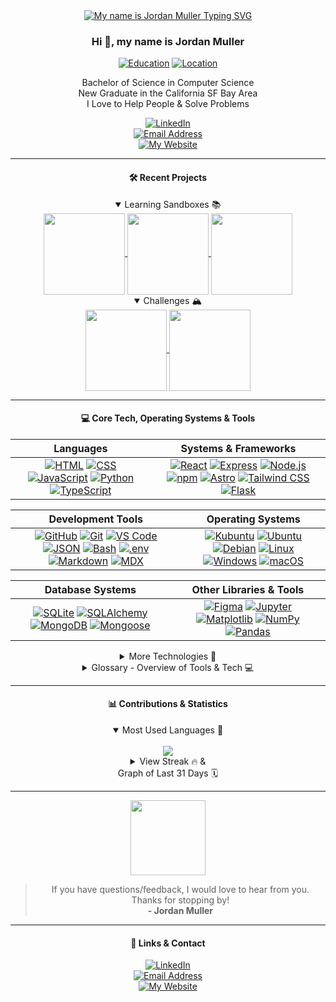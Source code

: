 <div align="center">
<a href="https://git.io/typing-svg"><img src="https://readme-typing-svg.demolab.com?font=Montserrat&weight=700&size=54&duration=2500&pause=2500&color=FF79C6&background=282A36&center=true&vCenter=true&repeat=false&random=false&width=640&height=160&lines=Hi+%F0%9F%91%8B%2C+my+name+is;%F0%9F%8C%87++++Jordan+Muller++%F0%9F%8C%86" alt="My name is Jordan Muller Typing SVG" /></a>

<h3>Hi 👋, my name is Jordan Muller</h3>

[![Education](https://custom-icon-badges.demolab.com/badge/Bachelor%20of%20Science-Computer%20Science-ffa648?style=for-the-badge&logoColor=white&logo=mortar-board)](https://jordanmuller/blog/graduating-with-bachelors-in-comp-sci/)
[![Location](https://custom-icon-badges.demolab.com/badge/California-San%20Francisco%20Bay%20Area-d2b6fb?style=for-the-badge&logo=location&logoColor=white)](https://jordanmuller.com/about/)

Bachelor of Science in Computer Science <br/>
New Graduate in the California SF Bay Area<br/>
I Love to Help People & Solve Problems

[![LinkedIn](https://img.shields.io/badge/connect%20on%20linkedin-@itsjordanmuller-%230077B5.svg?style=for-the-badge&logo=linkedin&logoColor=white)](https://www.linkedin.com/in/itsjordanmuller)<br/>
[![Email Address](https://custom-icon-badges.demolab.com/badge/e--mail%20me-itsjordanmuller@gmail.com-ff5555?style=for-the-badge&logo=mention&logoColor=white)](mailto:itsjordanmuller@gmail.com)<br/>
[![My Website](https://custom-icon-badges.demolab.com/badge/Portfolio%20Website-www.jordanmuller.com-a61168?style=for-the-badge&logoColor=white&logo=globe)](https://jordanmuller.com/)<br/>

---

<div>
<h4>🛠️ Recent Projects</h4>
<details open>
<summary>Learning Sandboxes 📚</summary>
<a href="https://github.com/itsjordanmuller/2023-react-sandbox">
  <img align="center" height="130px" src="https://github-readme-stats.vercel.app/api/pin/?username=itsjordanmuller&repo=2023-react-sandbox&theme=dracula" />
</a>

<a href="https://github.com/itsjordanmuller/2023-javascript-sandbox">
  <img align="center" height="130px" src="https://github-readme-stats.vercel.app/api/pin/?username=itsjordanmuller&repo=2023-javascript-sandbox&theme=dracula" />
</a>

<a href="https://github.com/itsjordanmuller/2023-python-100-days">
  <img align="center" height="130px" src="https://github-readme-stats.vercel.app/api/pin/?username=itsjordanmuller&repo=2023-python-100-days&theme=dracula" />
</a>
</details>

<details open>
<summary>Challenges 🏔️</summary>
<a href="https://github.com/itsjordanmuller/css-100-days-challenge">
  <img align="center" height="130px" src="https://github-readme-stats.vercel.app/api/pin/?username=itsjordanmuller&repo=css-100-days-challenge&theme=dracula" />
</a>

<a href="https://github.com/itsjordanmuller/50-in-50-html-css-javascript">
  <img align="center" height="130px" src="https://github-readme-stats.vercel.app/api/pin/?username=itsjordanmuller&repo=50-in-50-html-css-javascript&theme=dracula" />
</a>
</details>
</div>

---

<div>
<h4>💻 Core Tech, Operating Systems & Tools</h4>

| **Languages** | **Systems & Frameworks** |
|:---:|:---:|
| [![HTML](https://img.shields.io/badge/HTML5-E34F26.svg?style=for-the-badge&logo=HTML5&logoColor=white)](https://jordanmuller.com/portfolio/tags/html/) [![CSS](https://img.shields.io/badge/CSS3-1572B6.svg?style=for-the-badge&logo=CSS3&logoColor=white)](https://jordanmuller.com/portfolio/tags/css/) [![JavaScript](https://img.shields.io/badge/JavaScript-F7DF1E.svg?style=for-the-badge&logo=JavaScript&logoColor=black)](https://jordanmuller.com/portfolio/tags/javascript/) [![Python](https://img.shields.io/badge/python-3670A0?style=for-the-badge&logo=python&logoColor=ffdd54)](https://jordanmuller.com/portfolio/tags/python/) [![TypeScript](https://img.shields.io/badge/TypeScript-3178C6.svg?style=for-the-badge&logo=TypeScript&logoColor=white)](https://jordanmuller.com/portfolio/tags/typescript/) | [![React](https://img.shields.io/badge/React-61DAFB.svg?style=for-the-badge&logo=React&logoColor=black)](https://jordanmuller.com/portfolio/tags/react/) [![Express](https://img.shields.io/badge/Express-000000.svg?style=for-the-badge&logo=Express&logoColor=white)](https://jordanmuller.com/portfolio/tags/express/) [![Node.js](https://img.shields.io/badge/Node.js-339933.svg?style=for-the-badge&logo=nodedotjs&logoColor=white)](https://jordanmuller.com/portfolio/tags/node-js/) [![npm](https://img.shields.io/badge/npm-CB3837.svg?style=for-the-badge&logo=npm&logoColor=white)](https://jordanmuller.com/portfolio/tags/npm/) [![Astro](https://img.shields.io/badge/Astro-FF5D01.svg?style=for-the-badge&logo=Astro&logoColor=white)](https://jordanmuller.com/portfolio/tags/astro/) [![Tailwind CSS](https://img.shields.io/badge/Tailwind%20CSS-06B6D4.svg?style=for-the-badge&logo=Tailwind-CSS&logoColor=white)](https://jordanmuller.com/portfolio/tags/tailwind-css/) [![Flask](https://img.shields.io/badge/Flask-000000.svg?style=for-the-badge&logo=Flask&logoColor=white)](https://jordanmuller.com/portfolio/tags/flask/) |

| **Development Tools** | **Operating Systems** |
|:---:|:---:|
| [![GitHub](https://img.shields.io/badge/GitHub-181717.svg?style=for-the-badge&logo=GitHub&logoColor=white)](https://jordanmuller.com/portfolio/tags/github/) [![Git](https://img.shields.io/badge/Git-F05032.svg?style=for-the-badge&logo=Git&logoColor=white)](https://jordanmuller.com/portfolio/tags/git/) [![VS Code](https://img.shields.io/badge/VS%20Code-007ACC.svg?style=for-the-badge&logo=Visual-Studio-Code&logoColor=white)](https://jordanmuller.com/portfolio/tags/vs-code/) [![JSON](https://img.shields.io/badge/JSON-000000.svg?style=for-the-badge&logo=JSON&logoColor=white)](https://jordanmuller.com/portfolio/tags/json/) [![Bash](https://img.shields.io/badge/Bash-8edf6a.svg?style=for-the-badge&logo=GNU-Bash&logoColor=black)](https://jordanmuller.com/portfolio/tags/bash/) [![.env](https://img.shields.io/badge/.ENV-ECD53F.svg?style=for-the-badge&logo=dotenv&logoColor=black)](https://jordanmuller.com/portfolio/tags/dotenv/) [![Markdown](https://img.shields.io/badge/Markdown-000000.svg?style=for-the-badge&logo=Markdown&logoColor=white)](https://jordanmuller.com/portfolio/tags/markdown/) [![MDX](https://img.shields.io/badge/MDX-1B1F24.svg?style=for-the-badge&logo=MDX&logoColor=white)](https://jordanmuller.com/portfolio/tags/mdx/) | [![Kubuntu](https://img.shields.io/badge/Kubuntu-0079C1.svg?style=for-the-badge&logo=Kubuntu&logoColor=white)](https://jordanmuller.com/portfolio/tags/kubuntu/) [![Ubuntu](https://img.shields.io/badge/Ubuntu-E95420.svg?style=for-the-badge&logo=Ubuntu&logoColor=white)](https://jordanmuller.com/portfolio/tags/ubuntu/) [![Debian](https://img.shields.io/badge/Debian-A81D33.svg?style=for-the-badge&logo=Debian&logoColor=white)](https://jordanmuller.com/portfolio/tags/debian/) [![Linux](https://img.shields.io/badge/Linux-FCC624.svg?style=for-the-badge&logo=Linux&logoColor=black)](https://jordanmuller.com/portfolio/tags/linux/) [![Windows](https://img.shields.io/badge/Windows-0078D4.svg?style=for-the-badge&logo=Windows&logoColor=white)](https://jordanmuller.com/portfolio/tags/windows/) [![macOS](https://img.shields.io/badge/macOS-000000.svg?style=for-the-badge&logo=macOS&logoColor=white)](https://jordanmuller.com/portfolio/tags/mac-os/) |

| **Database Systems** | **Other Libraries & Tools** |
|:---:|:---:|
| [![SQLite](https://img.shields.io/badge/SQLite-003B57.svg?style=for-the-badge&logo=SQLite&logoColor=white)](https://jordanmuller.com/portfolio/tags/sqlite/) [![SQLAlchemy](https://img.shields.io/badge/SQLAlchemy-D71F00.svg?style=for-the-badge&logo=SQLAlchemy&logoColor=white)](https://jordanmuller.com/portfolio/tags/sql-alchemy/) [![MongoDB](https://img.shields.io/badge/MongoDB-47A248.svg?style=for-the-badge&logo=MongoDB&logoColor=white)](https://jordanmuller.com/portfolio/tags/mongo-db/) [![Mongoose](https://img.shields.io/badge/Mongoose-880000.svg?style=for-the-badge&logo=Mongoose&logoColor=white)](https://jordanmuller.com/portfolio/tags/mongoose/) | [![Figma](https://img.shields.io/badge/Figma-F24E1E.svg?style=for-the-badge&logo=Figma&logoColor=white)](https://jordanmuller.com/portfolio/tags/figma/) [![Jupyter](https://img.shields.io/badge/Jupyter-F37626.svg?style=for-the-badge&logo=Jupyter&logoColor=white)](https://jordanmuller.com/portfolio/tags/jupyter/) [![Matplotlib](https://custom-icon-badges.demolab.com/badge/Matplotlib-185A80.svg?style=for-the-badge&logo=graph&logoColor=white)](https://jordanmuller.com/portfolio/tags/matplotlib/) [![NumPy](https://img.shields.io/badge/NumPy-013243.svg?style=for-the-badge&logo=NumPy&logoColor=white)](https://jordanmuller.com/portfolio/tags/num-py/) [![Pandas](https://img.shields.io/badge/pandas-150458.svg?style=for-the-badge&logo=pandas&logoColor=white)](https://jordanmuller.com/portfolio/tags/pandas/) |

<details>
<summary>More Technologies 📀</summary><br>

[![Axios](https://img.shields.io/badge/Axios-5A29E4.svg?style=for-the-badge&logo=Axios&logoColor=white)](https://jordanmuller.com/portfolio/tags/axios/)
[![Beautiful Soup](https://custom-icon-badges.demolab.com/badge/Beautiful%20Soup-F8F8F2.svg?style=for-the-badge&logoSource=feather&logo=browser&logoColor=black)](https://jordanmuller.com/portfolio/tags/beautiful-soup/)
[![Bootstrap](https://img.shields.io/badge/Bootstrap-7952B3.svg?style=for-the-badge&logo=Bootstrap&logoColor=white)](https://jordanmuller.com/portfolio/tags/bootstrap/)
[![Contentful](https://img.shields.io/badge/Contentful-2478CC.svg?style=for-the-badge&logo=Contentful&logoColor=white)](https://jordanmuller.com/portfolio/tags/contentful/)
[![Colorgram](https://custom-icon-badges.demolab.com/badge/Colorgram-pink.svg?style=for-the-badge&logoSource=feather&logo=paintbrush&logoColor=black)](https://jordanmuller.com/portfolio/tags/colorgram/)
[![Create React App](https://img.shields.io/badge/Create%20React%20App-2F333A.svg?style=for-the-badge&logo=Create-React-App&logoColor=11D4AF)](https://jordanmuller.com/portfolio/tags/create-react-app/)
[![daisyUI](https://img.shields.io/badge/DaisyUI-5A0EF8.svg?style=for-the-badge&logo=DaisyUI&logoColor=white)](https://jordanmuller.com/portfolio/tags/daisy-ui/)
[![Jest](https://img.shields.io/badge/Jest-C21325.svg?style=for-the-badge&logo=Jest&logoColor=white)](https://jordanmuller.com/portfolio/tags/jest/)
[![Jinja](https://img.shields.io/badge/Jinja-B41717.svg?style=for-the-badge&logo=Jinja&logoColor=white)](https://jordanmuller.com/portfolio/tags/jinja/)
[![Postman](https://img.shields.io/badge/Postman-FF6C37.svg?style=for-the-badge&logo=Postman&logoColor=white)](https://jordanmuller.com/portfolio/tags/postman/)
[![Plotly](https://img.shields.io/badge/Plotly-3F4F75.svg?style=for-the-badge&logo=Plotly&logoColor=white)](https://jordanmuller.com/portfolio/tags/plotly/)
[![React Query](https://img.shields.io/badge/React%20Query-FF4154.svg?style=for-the-badge&logo=React-Query&logoColor=white)](https://jordanmuller.com/portfolio/tags/react-query/)
[![React Redux](https://img.shields.io/badge/React%20Redux-764ABC.svg?style=for-the-badge&logo=Redux&logoColor=white)](https://jordanmuller.com/portfolio/tags/react-redux/)
[![React Router](https://img.shields.io/badge/React%20Router-CA4245.svg?style=for-the-badge&logo=React-Router&logoColor=white)](https://jordanmuller.com/portfolio/tags/react-router/)
[![React-Toastify](https://img.shields.io/badge/React%20Toastify-1082A7.svg?style=for-the-badge&logo=React&logoColor=white)](https://jordanmuller.com/portfolio/tags/react-toastify/)
[![Redux Toolkit](https://img.shields.io/badge/Redux%20Toolkit-494cbf.svg?style=for-the-badge&logo=Redux&logoColor=white)](https://jordanmuller.com/portfolio/tags/redux-toolkit/)
[![Redux](https://img.shields.io/badge/Redux-764ABC.svg?style=for-the-badge&logo=Redux&logoColor=white)](https://jordanmuller.com/portfolio/tags/redux/)
[![SciPy](https://img.shields.io/badge/SciPy-8CAAE6.svg?style=for-the-badge&logo=SciPy&logoColor=white)](https://jordanmuller.com/portfolio/tags/sci-py/)
[![scikit-learn](https://img.shields.io/badge/scikitlearn-F7931E.svg?style=for-the-badge&logo=scikit-learn&logoColor=white)](https://jordanmuller.com/portfolio/tags/scikit-learn/)
[![Seaborn](https://custom-icon-badges.demolab.com/badge/Seaborn-78AAB7.svg?style=for-the-badge&logoSource=feather&logo=bar-chart&logoColor=white)](https://jordanmuller.com/portfolio/tags/seaborn/)
[![Selenium](https://img.shields.io/badge/Selenium-43B02A.svg?style=for-the-badge&logo=Selenium&logoColor=white)](https://jordanmuller.com/portfolio/tags/selenium/)
[![Strapi](https://img.shields.io/badge/Strapi-4945FF.svg?style=for-the-badge&logo=Strapi&logoColor=white)](https://jordanmuller.com/portfolio/tags/strapi/)
[![Vite](https://img.shields.io/badge/Vite-646CFF.svg?style=for-the-badge&logo=Vite&logoColor=white)](https://jordanmuller.com/portfolio/tags/vite/)
[![Webpack](https://img.shields.io/badge/Webpack-8DD6F9.svg?style=for-the-badge&logo=Webpack&logoColor=black)](https://jordanmuller.com/portfolio/tags/webpack/)

</details>
</div>

<details>
<summary>Glossary - Overview of Tools & Tech 💻</summary><br>

<div align="left">

| **Technology** | **Overview** | **Release Year** |
|:---:|:---:|:---:|
| [![.env](https://img.shields.io/badge/.ENV-ECD53F.svg?style=for-the-badge&logo=dotenv&logoColor=black)](https://jordanmuller.com/portfolio/tags/dotenv/)<br>[.env](https://web.archive.org/web/20190427235415/http://environmentvariables.org/) | Environment variables are determined values to provide the ability that can affect the way programs, applications and services will behave. We can use environment variables to affect and change the way our applications run. An environment variable is made up of a name/value pair, like this: API_KEY=1234567890. | [1979](https://en.wikipedia.org/wiki/Environment_variable) |
| [![Astro](https://img.shields.io/badge/Astro-FF5D01.svg?style=for-the-badge&logo=Astro&logoColor=white)](https://jordanmuller.com/portfolio/tags/astro/)<br>[Astro](https://astro.build/) | Astro is the web framework for building content-driven websites including blogs, marketing, and e-commerce. If you need a website that loads fast with great SEO, then Astro might be for you. | [2021](https://github.com/withastro/astro/releases) |
| [![Axios](https://img.shields.io/badge/Axios-5A29E4.svg?style=for-the-badge&logo=Axios&logoColor=white)](https://jordanmuller.com/portfolio/tags/axios/)<br>[Axios](https://axios-http.com/) | Axios is a promise-based HTTP library that lets developers make requests to either their own or a third-party server to fetch data. It offers different ways of making requests such as GET , POST , PUT/PATCH , and DELETE . | [2016](https://github.com/axios/axios/releases) |
| [![Bash](https://img.shields.io/badge/Bash-8edf6a.svg?style=for-the-badge&logo=GNU-Bash&logoColor=black)](https://jordanmuller.com/portfolio/tags/bash/)<br>[Bash](https://www.gnu.org/software/bash/) | Bash is a Unix shell and command language written by Brian Fox for the GNU Project as a free software replacement for the Bourne shell. First released in 1989, it has been used as the default login shell for most Linux distributions and it was one of the first programs Linus Torvalds ported to Linux, alongside GCC. | [1989](https://en.wikipedia.org/wiki/Bash_(Unix_shell)) |
| [![Beautiful Soup](https://custom-icon-badges.demolab.com/badge/Beautiful%20Soup-F8F8F2.svg?style=for-the-badge&logoSource=feather&logo=browser&logoColor=black)](https://jordanmuller.com/portfolio/tags/beautiful-soup/)<br>[Beautiful Soup](https://www.crummy.com/software/BeautifulSoup/) | Beautiful Soup is a Python package for parsing HTML and XML documents. It creates a parse tree for parsed pages that can be used to extract data from HTML, which is useful for web scraping. | [2004](https://en.wikipedia.org/wiki/Beautiful_Soup_(HTML_parser)) |
| [![Bootstrap](https://img.shields.io/badge/Bootstrap-7952B3.svg?style=for-the-badge&logo=Bootstrap&logoColor=white)](https://jordanmuller.com/portfolio/tags/bootstrap/)<br>[Bootstrap](https://getbootstrap.com/) | Bootstrap is a free and open-source CSS framework directed at responsive, mobile-first front-end web development. It contains HTML, CSS and JavaScript-based design templates for typography, forms, buttons, navigation, and other interface components. | [2011](https://en.wikipedia.org/wiki/Bootstrap_(front-end_framework)) |
| [![Colorgram](https://custom-icon-badges.demolab.com/badge/Colorgram-pink.svg?style=for-the-badge&logoSource=feather&logo=paintbrush&logoColor=black)](https://jordanmuller.com/portfolio/tags/colorgram/)<br>[Colorgram](https://pypi.org/project/colorgram.py/) | Colorgram is a library for Python & JavaScript that lets you extract colors from images. Compared to other libraries, the colorgram algorithm’s results are more intense. | [2016](https://github.com/obskyr/colorgram.py) |
| [![Contentful](https://img.shields.io/badge/Contentful-2478CC.svg?style=for-the-badge&logo=Contentful&logoColor=white)](https://jordanmuller.com/portfolio/tags/contentful/)<br>[Contentful](https://www.contentful.com/) | Contentful is a headless content management system (CMS). You upload your content (be it text, images, or video) to Contentful, and from there can organize and edit it as you desire. | [2013](https://en.wikipedia.org/wiki/Contentful) |
| [![Create React App](https://img.shields.io/badge/Create%20React%20App-2F333A.svg?style=for-the-badge&logo=Create-React-App&logoColor=11D4AF)](https://jordanmuller.com/portfolio/tags/create-react-app/)<br>[Create React App](https://create-react-app.dev/) | Create React App is a comfortable environment for learning React, and is the best way to start building a new single-page application in React. It sets up your development environment so that you can use the latest JavaScript features, provides a nice developer experience, and optimizes your app for production. | [2016](https://github.com/facebook/create-react-app/releases?page=9) |
| [![CSS](https://img.shields.io/badge/CSS3-1572B6.svg?style=for-the-badge&logo=CSS3&logoColor=white)](https://jordanmuller.com/portfolio/tags/css/)<br>[CSS](https://www.w3.org/TR/CSS/#css) | Cascading Style Sheets is a style sheet language used for specifying the presentation and styling of a document written in a markup language such as HTML or XML. CSS is a cornerstone technology of the World Wide Web, alongside HTML and JavaScript. | [1996](https://en.wikipedia.org/wiki/CSS) |
| [![daisyUI](https://img.shields.io/badge/DaisyUI-5A0EF8.svg?style=for-the-badge&logo=DaisyUI&logoColor=white)](https://jordanmuller.com/portfolio/tags/daisy-ui/)<br>[daisyUI](https://daisyui.com/) | daisyUl is a component library for Tailwind CSS. While Tailwind CSS provides utility classes for each CSS rule, daisyUI provides additional component class names to Tailwind CSS to make it faster and easier to build web pages. | [2023](https://github.com/saadeghi/daisyui/releases) |
| [![Debian](https://img.shields.io/badge/Debian-A81D33.svg?style=for-the-badge&logo=Debian&logoColor=white)](https://jordanmuller.com/portfolio/tags/debian/)<br>[Debian](https://www.debian.org/) | Debian, also known as Debian GNU/Linux, is a Linux distribution composed of free and open-source software and proprietary software developed by the community-supported Debian Project, which was established by Ian Murdock on August 16, 1993. | [1993](https://en.wikipedia.org/wiki/Debian) |
| [![Express](https://img.shields.io/badge/Express-000000.svg?style=for-the-badge&logo=Express&logoColor=white)](https://jordanmuller.com/portfolio/tags/express/)<br>[Express](https://expressjs.com/) | Express.js, or simply Express, is a back end web application framework for building RESTful APIs with Node.js, released as free and open-source software under the MIT License. It is designed for building web applications and APIs. It has been called the de facto standard server framework for Node.js. | [2010](https://en.wikipedia.org/wiki/Express.js) |
| [![Figma](https://img.shields.io/badge/Figma-F24E1E.svg?style=for-the-badge&logo=Figma&logoColor=white)](https://jordanmuller.com/portfolio/tags/figma/)<br>[Figma](https://www.figma.com/) | Figma is a collaborative web application for interface design, with additional offline features enabled by desktop applications for macOS and Windows. | [2016](https://en.wikipedia.org/wiki/Figma) |
| [![Flask](https://img.shields.io/badge/Flask-000000.svg?style=for-the-badge&logo=Flask&logoColor=white)](https://jordanmuller.com/portfolio/tags/flask/)<br>[Flask](https://palletsprojects.com/p/flask/) | Flask is a micro web framework written in Python. It is classified as a microframework because it does not require particular tools or libraries. It has no database abstraction layer, form validation, or any other components where pre-existing third-party libraries provide common functions. | [2010](https://en.wikipedia.org/wiki/Flask_(web_framework)) |
| [![Git](https://img.shields.io/badge/Git-F05032.svg?style=for-the-badge&logo=Git&logoColor=white)](https://jordanmuller.com/portfolio/tags/git/)<br>[Git](https://git-scm.com/) | Git is a distributed version control system that tracks changes in any set of computer files, usually used for coordinating work among programmers who are collaboratively developing source code during software development. Its goals include speed, data integrity, and support for distributed, non-linear workflows. | [2005](https://en.wikipedia.org/wiki/Git) |
| [![GitHub](https://img.shields.io/badge/GitHub-181717.svg?style=for-the-badge&logo=GitHub&logoColor=white)](https://jordanmuller.com/portfolio/tags/github/)<br>[GitHub](https://github.com/) | GitHub is a developer platform that allows developers to create, store, and manage their code. It uses Git software, providing the distributed version control of Git plus access control, bug tracking, software feature requests, task management, continuous integration, and wikis for every project. | [2008](https://en.wikipedia.org/wiki/GitHub) |
| [![HTML](https://img.shields.io/badge/HTML5-E34F26.svg?style=for-the-badge&logo=HTML5&logoColor=white)](https://jordanmuller.com/portfolio/tags/html/)<br>[HTML](https://html.spec.whatwg.org/) | HyperText Markup Language or HTML is the standard markup language for documents designed to be displayed in a web browser. It defines the content and structure of web content. It is often assisted by technologies such as Cascading Style Sheets and scripting languages such as JavaScript. | [1993](https://en.wikipedia.org/wiki/HTML) |
| [![JavaScript](https://img.shields.io/badge/JavaScript-F7DF1E.svg?style=for-the-badge&logo=JavaScript&logoColor=black)](https://jordanmuller.com/portfolio/tags/javascript/)<br>[JavaScript](https://ecma-international.org/publications-and-standards/standards/ecma-262/) | JavaScript frameworks, such as React Native, Ionic, NativeScript, and Apache Cordova, enable developers to build native and hybrid mobile apps for Android and iOS. Facebook, Google, Uber, and Instagram all use JavaScript to build their mobile apps. JS is fast, efficient, and straightforward. | [1995](https://en.wikipedia.org/wiki/JavaScript) |
| [![Jest](https://img.shields.io/badge/Jest-C21325.svg?style=for-the-badge&logo=Jest&logoColor=white)](https://jordanmuller.com/portfolio/tags/jest/)<br>[Jest](https://jestjs.io/) | Jest is a JavaScript testing framework designed to ensure correctness of any JavaScript codebase. It allows you to write tests with an approachable, familiar and feature-rich API that gives you results quickly. Jest is well-documented, requires little configuration and can be extended to match your requirements. | [2014](https://engineering.fb.com/2022/05/11/open-source/jest-openjs-foundation/) |
| [![Jinja](https://img.shields.io/badge/Jinja-B41717.svg?style=for-the-badge&logo=Jinja&logoColor=white)](https://jordanmuller.com/portfolio/tags/jinja/)<br>[Jinja](https://palletsprojects.com/p/jinja/) | Jinja is a web template engine for the Python programming language. It was created by Armin Ronacher and is licensed under a BSD License. Jinja is similar to the Django template engine but provides Python-like expressions while ensuring that the templates are evaluated in a sandbox.  | [2008](https://en.wikipedia.org/wiki/Jinja_(template_engine)) |
| [![JSON](https://img.shields.io/badge/JSON-000000.svg?style=for-the-badge&logo=JSON&logoColor=white)](https://jordanmuller.com/portfolio/tags/json/)<br>[JSON](https://www.json.org/json-en.html) | JSON is an open standard file format and data interchange format that uses human-readable text to store and transmit data objects consisting of attribute–value pairs and arrays. It is a common data format with diverse uses in electronic data interchange, including that of web applications with servers. | [2001](https://en.wikipedia.org/wiki/JSON) |
| [![Jupyter](https://img.shields.io/badge/Jupyter-F37626.svg?style=for-the-badge&logo=Jupyter&logoColor=white)](https://jordanmuller.com/portfolio/tags/jupyter/)<br>[Jupyter](https://jupyter.org/) | Jupyter Notebook (formerly known as IPython Notebook) is an interactive web application for creating and sharing computational documents. The project was first named IPython and later renamed Jupyter in 2014. It is a fully open-source product, and users can use every functionality available for free. | [2015](https://en.wikipedia.org/wiki/Project_Jupyter) |
| [![KDE](https://img.shields.io/badge/KDE-1D99F3.svg?style=for-the-badge&logo=KDE&logoColor=white)](https://jordanmuller.com/portfolio/tags/kde/)<br>[KDE](https://kde.org/) | KDE is an international free software community that develops free and open-source software. As a central development hub, it provides tools and resources that allow collaborative work on this kind of software. | [1996](https://en.wikipedia.org/wiki/KDE) |
| [![Kubuntu](https://img.shields.io/badge/Kubuntu-0079C1.svg?style=for-the-badge&logo=Kubuntu&logoColor=white)](https://jordanmuller.com/portfolio/tags/kubuntu/)<br>[Kubuntu](https://kubuntu.org/) | Kubuntu is an official flavor of the Ubuntu operating system that uses the KDE Plasma Desktop instead of the GNOME desktop environment. As part of the Ubuntu project, Kubuntu uses the same underlying systems. Kubuntu shares the same repositories as Ubuntu and is released regularly on the same schedule as Ubuntu. | [2006](https://en.wikipedia.org/wiki/Kubuntu) |
| [![Linux](https://img.shields.io/badge/Linux-FCC624.svg?style=for-the-badge&logo=Linux&logoColor=black)](https://jordanmuller.com/portfolio/tags/linux/)<br>[Linux](https://kernel.org/) | Linux is a family of open-source Unix-like operating systems based on the Linux kernel, an operating system kernel first released on September 17, 1991, by Linus Torvalds. | [1991](https://en.wikipedia.org/wiki/Linux) |
| [![macOS](https://img.shields.io/badge/macOS-000000.svg?style=for-the-badge&logo=macOS&logoColor=white)](https://jordanmuller.com/portfolio/tags/mac-os/)<br>[macOS](https://www.apple.com/macos/) | macOS is an operating system developed and marketed by Apple Inc. since 2001. It is the primary operating system for Apple's Mac computers. Within the market of desktop and laptop computers, it is the second most widely used desktop OS, after Microsoft Windows and ahead of all Linux machines, including ChromeOS. | [2001](https://en.wikipedia.org/wiki/MacOS) |
| [![Markdown](https://img.shields.io/badge/Markdown-000000.svg?style=for-the-badge&logo=Markdown&logoColor=white)](https://jordanmuller.com/portfolio/tags/markdown/)<br>[Markdown](https://daringfireball.net/projects/markdown/) | Markdown is a lightweight markup language for creating formatted text using a plain-text editor. John Gruber created Markdown in 2004 as a markup language that is easy to read in its source code form. | [2004](https://en.wikipedia.org/wiki/Markdown) |
| [![Matplotlib](https://custom-icon-badges.demolab.com/badge/Matplotlib-185A80.svg?style=for-the-badge&logo=graph&logoColor=white)](https://jordanmuller.com/portfolio/tags/matplotlib/)<br>[Matplotlib](https://matplotlib.org/) | Matplotlib is a comprehensive library for creating static, animated, and interactive visualizations in Python. Matplotlib makes easy things easy and hard things possible. Create publication quality plots. Make interactive figures that can zoom, pan, update. Customize visual style and layout. | [2003](https://en.wikipedia.org/wiki/Matplotlib) |
| [![MDX](https://img.shields.io/badge/MDX-1B1F24.svg?style=for-the-badge&logo=MDX&logoColor=white)](https://jordanmuller.com/portfolio/tags/mdx/)<br>[MDX](https://mdxjs.com/) | MDX lets you use JSX in your markdown content. You can import components, such as interactive charts or alerts, and embed them within your content. This makes writing long-form content with components easier. | [2018](https://github.com/mdx-js/mdx/releases) |
| [![MongoDB](https://img.shields.io/badge/MongoDB-47A248.svg?style=for-the-badge&logo=MongoDB&logoColor=white)](https://jordanmuller.com/portfolio/tags/mongo-db/)<br>[MongoDB](https://www.mongodb.com/) | MongoDB is a source-available, cross-platform, document-oriented database program. Classified as a NoSQL database product, MongoDB utilizes JSON-like documents with optional schemas. MongoDB is developed by MongoDB Inc. and current versions are licensed under the Server Side Public License. | [2009](https://en.wikipedia.org/wiki/MongoDB) |
| [![Mongoose](https://img.shields.io/badge/Mongoose-880000.svg?style=for-the-badge&logo=Mongoose&logoColor=white)](https://jordanmuller.com/portfolio/tags/mongoose/)<br>[Mongoose](https://mongoosejs.com/) | Mongoose is a Node. js-based Object Data Modeling (ODM) library for MongoDB. It is akin to an Object Relational Mapper (ORM) such as SQLAlchemy for traditional SQL databases. The problem that Mongoose aims to solve is allowing developers to enforce a specific schema at the application layer. | [2013](https://en.wikipedia.org/wiki/Mongoose_(MongoDB)) |
| [![Node.js](https://img.shields.io/badge/Node.js-339933.svg?style=for-the-badge&logo=nodedotjs&logoColor=white)](https://jordanmuller.com/portfolio/tags/node-js/)<br>[Node.js](https://nodejs.org/) | Node.js is a cross-platform, open-source JavaScript runtime environment that can run on Windows, Linux, Unix, macOS, and more. Node.js runs on the V8 JavaScript engine, and executes JavaScript code outside a web browser. Node.js lets developers use JavaScript to write command line tools and for server-side scripting. | [2009](https://en.wikipedia.org/wiki/Node.js) |
| [![npm](https://img.shields.io/badge/npm-CB3837.svg?style=for-the-badge&logo=npm&logoColor=white)](https://jordanmuller.com/portfolio/tags/npm/)<br>[npm](https://www.npmjs.com/) | npm is the world's largest software registry. Open source developers from every continent use npm to share and borrow packages, and many organizations use npm to manage private development as well. npm consists of three distinct components: the website. the Command Line Interface (CLI) | [2010](https://en.wikipedia.org/wiki/Npm) |
| [![NumPy](https://img.shields.io/badge/NumPy-013243.svg?style=for-the-badge&logo=NumPy&logoColor=white)](https://jordanmuller.com/portfolio/tags/num-py/)<br>[NumPy](https://numpy.org/) | NumPy (Numerical Python) is an open source Python library that's used in almost every field of science and engineering. It's the universal standard for working with numerical data in Python, and it's at the core of the scientific Python and PyData ecosystems. | [1995](https://en.wikipedia.org/wiki/NumPy) |
| [![Pandas](https://img.shields.io/badge/pandas-150458.svg?style=for-the-badge&logo=pandas&logoColor=white)](https://jordanmuller.com/portfolio/tags/pandas/)<br>[Pandas](https://pandas.pydata.org/) | Pandas is a software library written for the Python programming language for data manipulation and analysis. In particular, it offers data structures and operations for manipulating numerical tables and time series. It is free software released under the three-clause BSD license. | [2008](https://en.wikipedia.org/wiki/Pandas_(software)) |
| [![Plotly](https://img.shields.io/badge/Plotly-3F4F75.svg?style=for-the-badge&logo=Plotly&logoColor=white)](https://jordanmuller.com/portfolio/tags/plotly/)<br>[Plotly](https://plotly.com/) | Plotly's Python & JavaScript graphing libraries make interactive, publication-quality graphs. | [2012](https://en.wikipedia.org/wiki/Plotly) |
| [![Postman](https://img.shields.io/badge/Postman-FF6C37.svg?style=for-the-badge&logo=Postman&logoColor=white)](https://jordanmuller.com/portfolio/tags/postman/)<br>[Postman](https://www.postman.com/) | Postman is an API platform for developers. The company is headquartered in San Francisco and maintains an office in Bangalore, where it was founded. As of February 2023, Postman reports having more than 30 million registered users and 75,000 open APIs, which it says constitutes the world's largest public API hub. | [2012](https://en.wikipedia.org/wiki/Postman_(software)) |
| [![Python](https://img.shields.io/badge/python-3670A0?style=for-the-badge&logo=python&logoColor=ffdd54)](https://jordanmuller.com/portfolio/tags/python/)<br>[Python](https://www.python.org/) | Python is a high-level, general-purpose programming language. Its design philosophy emphasizes code readability with the use of significant indentation. Python is dynamically typed and garbage-collected. It supports multiple programming paradigms, including structured, object-oriented and functional programming. | [1991](https://en.wikipedia.org/wiki/Python_(programming_language)) |
| [![React](https://img.shields.io/badge/React-61DAFB.svg?style=for-the-badge&logo=React&logoColor=black)](https://jordanmuller.com/portfolio/tags/react/)<br>[React](https://react.dev/) | React is a free and open-source front-end JavaScript library for building user interfaces based on components. It is maintained by Meta and a community of individual developers and companies. React can be used to develop single-page, mobile, or server-rendered applications with frameworks like Next.js. | [2013](https://en.wikipedia.org/wiki/React_(software)) |
| [![React Query](https://img.shields.io/badge/React%20Query-FF4154.svg?style=for-the-badge&logo=React-Query&logoColor=white)](https://jordanmuller.com/portfolio/tags/react-query/)<br>[React Query](https://tanstack.com/query) | React Query is often described as the missing data-fetching library for web applications, but in more technical terms, it makes fetching, caching, synchronizing and updating server state in your web applications a breeze. | [2020](https://github.com/TanStack/query/releases?page=75) |
| [![React Redux](https://img.shields.io/badge/React%20Redux-764ABC.svg?style=for-the-badge&logo=Redux&logoColor=white)](https://jordanmuller.com/portfolio/tags/react-redux/)<br>[React Redux](https://react-redux.js.org/) | React Redux is the official React UI bindings layer for Redux. It lets your React components read data from a Redux store, and dispatch actions to the store to update state. | [2015](https://www.bairesdev.com/blog/what-is-redux-and-why-it-matters/) |
| [![React Router](https://img.shields.io/badge/React%20Router-CA4245.svg?style=for-the-badge&logo=React-Router&logoColor=white)](https://jordanmuller.com/portfolio/tags/react-router/)<br>[React Router](https://reactrouter.com/en/main) | React Router, a widely-used library in React, offers functionality for navigating between different component views. It provides capabilities for altering the browser URL and ensures that the user interface remains synchronized with the URL. | [2015](https://ui.dev/react-router-tutorial#what-is-react-router) |
| [![React-Toastify](https://img.shields.io/badge/React%20Toastify-1082A7.svg?style=for-the-badge&logo=React&logoColor=white)](https://jordanmuller.com/portfolio/tags/react-toastify/)<br>[React-Toastify](https://www.npmjs.com/package/react-toastify) | React-Toastify is a highly customizable notification library designed for React. It allows developers to easily add toast notifications to their web applications, offering a rich set of features to control the appearance, position, and behavior of the toasts. | [2017](https://github.com/fkhadra/react-toastify) |
| [![Redux](https://img.shields.io/badge/Redux-764ABC.svg?style=for-the-badge&logo=Redux&logoColor=white)](https://jordanmuller.com/portfolio/tags/redux/)<br>[Redux](https://redux.js.org/) | Redux is a pattern and library for managing and updating application state, using events called "actions". It serves as a centralized store for state that needs to be used across your entire application, with rules ensuring that the state can only be updated in a predictable fashion. | [2015](https://www.bairesdev.com/blog/what-is-redux-and-why-it-matters/) |
| [![Redux Toolkit](https://img.shields.io/badge/Redux%20Toolkit-494cbf.svg?style=for-the-badge&logo=Redux&logoColor=white)](https://jordanmuller.com/portfolio/tags/redux-toolkit/)<br>[Redux Toolkit](https://redux-toolkit.js.org/) | Redux Toolkit is an official, opinionated, batteries-included toolset for efficient Redux development. It is intended to be the standard way to write Redux logic, and it is strongly recommend that you use it. | [2019](https://blog.isquaredsoftware.com/2019/10/redux-toolkit-1.0/) |
| [![scikit-learn](https://img.shields.io/badge/scikitlearn-F7931E.svg?style=for-the-badge&logo=scikit-learn&logoColor=white)](https://jordanmuller.com/portfolio/tags/scikit-learn/)<br>[scikit-learn](https://scikit-learn.org/stable/) | scikit-learn (formerly scikits.learn and also known as sklearn) is a free software machine learning library for the Python programming language. features various classification, regression and clustering algorithms including support-vector machines, random forests, gradient boosting, k-means and DBSCAN, and is designed to interoperate with the Python numerical and scientific libraries NumPy and SciPy. | [2007](https://en.wikipedia.org/wiki/Scikit-learn) |
| [![SciPy](https://img.shields.io/badge/SciPy-8CAAE6.svg?style=for-the-badge&logo=SciPy&logoColor=white)](https://jordanmuller.com/portfolio/tags/sci-py/)<br>[SciPy](https://scipy.org/) | SciPy is a free and open-source Python library used for scientific computing and technical computing. SciPy contains modules for optimization, linear algebra, integration, interpolation, special functions, FFT, signal and image processing, ODE solvers and other tasks common in science and engineering. | [2001](https://en.wikipedia.org/wiki/SciPy) |
| [![Seaborn](https://custom-icon-badges.demolab.com/badge/Seaborn-78AAB7.svg?style=for-the-badge&logoSource=feather&logo=bar-chart&logoColor=white)](https://jordanmuller.com/portfolio/tags/seaborn/)<br>[Seaborn](https://seaborn.pydata.org/) | Seaborn is a Python data visualization library based on matplotlib. It provides a high-level interface for drawing attractive and informative statistical graphics. | [2013](https://github.com/mwaskom/seaborn) |
| [![Selenium](https://img.shields.io/badge/Selenium-43B02A.svg?style=for-the-badge&logo=Selenium&logoColor=white)](https://jordanmuller.com/portfolio/tags/selenium/)<br>[Selenium](https://www.selenium.dev/) | Selenium is an open source umbrella project for a range of tools and libraries aimed at supporting browser automation. It provides a playback tool for authoring functional tests across most modern web browsers, without the need to learn a test scripting language. | [2004](https://en.wikipedia.org/wiki/Selenium_(software)) |
| [![SQLAlchemy](https://img.shields.io/badge/SQLAlchemy-D71F00.svg?style=for-the-badge&logo=SQLAlchemy&logoColor=white)](https://jordanmuller.com/portfolio/tags/sql-alchemy/)<br>[SQLAlchemy](https://www.sqlalchemy.org/) | SQLAlchemy is a popular SQL toolkit and Object Relational Mapper. It is written in Python and gives full power and flexibility of SQL to an application developer. It is an open source and cross-platform software released under MIT license. | [2006](https://en.wikipedia.org/wiki/SQLAlchemy) |
| [![SQLite](https://img.shields.io/badge/SQLite-003B57.svg?style=for-the-badge&logo=SQLite&logoColor=white)](https://jordanmuller.com/portfolio/tags/sqlite/)<br>[SQLite](https://sqlite.org/index.html) | SQLite is an embedded, server-less relational database management system. It is an in-memory open-source library with zero configuration and does not require any installation. Also, it is very convenient as it's less than 500kb in size, which is significantly lesser than other database management systems. | [2000](https://en.wikipedia.org/wiki/SQLite) |
| [![Strapi](https://img.shields.io/badge/Strapi-4945FF.svg?style=for-the-badge&logo=Strapi&logoColor=white)](https://jordanmuller.com/portfolio/tags/strapi/)<br>[Strapi](https://strapi.io/) | Strapi is an open-source, Node. js based, Headless CMS that saves developers a lot of development time while giving them the freedom to use their favorite tools and frameworks. Strapi also enables content editors to streamline content delivery (text, images, video, etc) across any devices. | [2015](https://strapi.io/about-us-old) |
| [![Tailwind CSS](https://img.shields.io/badge/Tailwind%20CSS-06B6D4.svg?style=for-the-badge&logo=Tailwind-CSS&logoColor=white)](https://jordanmuller.com/portfolio/tags/tailwind-css/)<br>[Tailwind CSS](https://tailwindcss.com/) | Tailwind CSS is a utility-first CSS framework for rapidly building modern websites without ever leaving your HTML. | [2017](https://en.wikipedia.org/wiki/Tailwind_CSS) |
| [![TypeScript](https://img.shields.io/badge/TypeScript-3178C6.svg?style=for-the-badge&logo=TypeScript&logoColor=white)](https://jordanmuller.com/portfolio/tags/typescript/)<br>[TypeScript](https://www.typescriptlang.org/) | TypeScript is a free and open-source high-level programming language developed by Microsoft that adds static typing with optional type annotations to JavaScript. It is designed for the development of large applications and transpiles to JavaScript. | [2012](https://en.wikipedia.org/wiki/TypeScript) |
| [![Ubuntu](https://img.shields.io/badge/Ubuntu-E95420.svg?style=for-the-badge&logo=Ubuntu&logoColor=white)](https://jordanmuller.com/portfolio/tags/ubuntu/)<br>[Ubuntu](https://ubuntu.com/) | Ubuntu is a Linux distribution based on Debian and composed mostly of free and open-source software. Ubuntu is officially released in multiple editions: Desktop, Server, and Core for Internet of things devices and robots. | [2004](https://en.wikipedia.org/wiki/Ubuntu) |
| [![Vite](https://img.shields.io/badge/Vite-646CFF.svg?style=for-the-badge&logo=Vite&logoColor=white)](https://jordanmuller.com/portfolio/tags/vite/)<br>[Vite](https://vitejs.dev/) | Vite is a platform-agnostic front end tool for building web applications quickly and solves some common developer headaches. Tim Davidson. In recent years, the front-end development ecosystem has seen an explosion of new tools and frameworks designed to improve the developer experience. | [2020](https://en.wikipedia.org/wiki/Vite_(software)) |
| [![VS Code](https://img.shields.io/badge/VS%20Code-007ACC.svg?style=for-the-badge&logo=Visual-Studio-Code&logoColor=white)](https://jordanmuller.com/portfolio/tags/vs-code/)<br>[VS Code](https://code.visualstudio.com/) | Visual Studio Code is a streamlined code editor with support for development operations like debugging, task running, and version control. It aims to provide just the tools a developer needs for a quick code-build-debug cycle and leaves more complex workflows to fuller featured IDEs, such as Visual Studio IDE. | [2015](https://en.wikipedia.org/wiki/Visual_Studio_Code) |
| [![Webpack](https://img.shields.io/badge/Webpack-8DD6F9.svg?style=for-the-badge&logo=Webpack&logoColor=black)](https://jordanmuller.com/portfolio/tags/webpack/)<br>[Webpack](https://webpack.js.org/) | Webpack is a free and open-source module bundler for JavaScript. It is made primarily for JavaScript, but it can transform front-end assets such as HTML, CSS, and images if the corresponding loaders are included. Webpack takes modules with dependencies and generates static assets representing those modules. | [2014](https://en.wikipedia.org/wiki/Webpack) |
| [![Windows](https://img.shields.io/badge/Windows-0078D4.svg?style=for-the-badge&logo=Windows&logoColor=white)](https://jordanmuller.com/portfolio/tags/windows/)<br>[Windows](https://www.microsoft.com/en-us/windows) | Microsoft Windows is a group of several proprietary graphical operating system families developed and marketed by Microsoft. Each family caters to a certain sector of the computing industry. For instance, Windows NT for consumer and corporate desktops, Windows Server for servers, and Windows IoT for embedded systems. | [1985](https://en.wikipedia.org/wiki/Microsoft_Windows) |

</div>

</details>

---

<h4>📊 Contributions & Statistics</h4>

<details open>
<summary>Most Used Languages 📝</summary><br>
<a href="https://github.com/itsjordanmuller"><img src="https://github-readme-stats.vercel.app/api/top-langs/?username=itsjordanmuller&layout=compact&theme=dracula&langs_count=8&size_weight=0.25&count_weight=0.75&hide=Cython,C,c%2B%2B,Fortran,PowerShell,Smarty,Meson,Shell,Forth,Scss" /></a>
</details>

<details>
<summary>View Streak 🔥 &<br>Graph of Last 31 Days 🗓️</summary><br>

<details open>
<summary>Streak Info 🔥</summary><br>
<a href="https://git.io/streak-stats"><img src="https://streak-stats.demolab.com?user=itsjordanmuller&theme=dracula" alt="GitHub Streak" /></a>
</details>

<details open>
<summary>Graph of Last 31 Days 🗓️</summary><br>
<a href="https://github.com/itsjordanmuller"><img src="https://github-readme-activity-graph.vercel.app/graph?username=itsjordanmuller&theme=dracula" /></a>
</details>

</details>

---

<img src="https://github.com/itsjordanmuller.png" width="120px"/><br>

> If you have questions/feedback, I would love to hear from you. Thanks for stopping by!<br>
<strong>- Jordan Muller</strong>

---

<h4>📑 Links & Contact</h4>

[![LinkedIn](https://img.shields.io/badge/connect%20on%20linkedin-@itsjordanmuller-%230077B5.svg?style=for-the-badge&logo=linkedin&logoColor=white)](https://www.linkedin.com/in/itsjordanmuller)<br/>
[![Email Address](https://custom-icon-badges.demolab.com/badge/e--mail%20me-itsjordanmuller@gmail.com-ff5555?style=for-the-badge&logo=mention&logoColor=white)](mailto:itsjordanmuller@gmail.com)<br/>
[![My Website](https://custom-icon-badges.demolab.com/badge/Portfolio%20Website-www.jordanmuller.com-a61168?style=for-the-badge&logoColor=white&logo=globe)](https://jordanmuller.com/)<br/>
